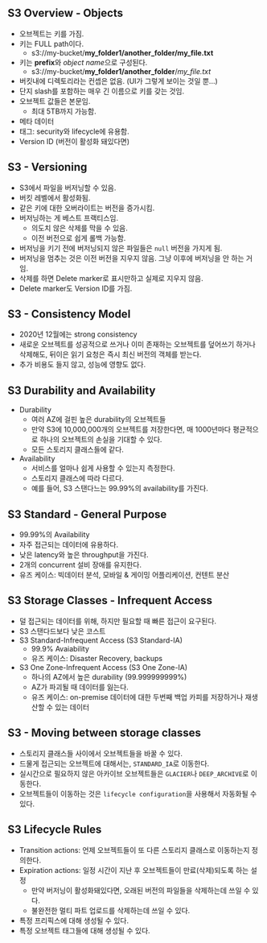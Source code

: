 ## S3 Overview - Objects
- 오브젝트는 키를 가짐.
- 키는 FULL path이다.
  - s3://my-bucket/**my_folder1/another_folder/my_file.txt**
- 키는 **prefix**와 *object name*으로 구성된다.
  - s3://my-bucket/**my_folder1/another_folder**/*my_file.txt*
- 버킷내에 디렉토리라는 컨셉은 없음. (UI가 그렇게 보이는 것일 뿐...)
- 단지 slash를 포함하는 매우 긴 이름으로 키를 갖는 것임.
- 오브젝트 값들은 본문임.
  - 최대 5TB까지 가능함.
- 메타 데이터
- 태그: security와 lifecycle에 유용함.
- Version ID (버전이 활성화 돼있다면)

## S3 - Versioning
- S3에서 파일을 버저닝할 수 있음.
- 버킷 레벨에서 활성화됨.
- 같은 키에 대한 오버라이트는 버전을 증가시킴.
- 버저닝하는 게 베스트 프랙티스임.
  - 의도치 않은 삭제를 막을 수 있음.
  - 이전 버전으로 쉽게 롤백 가능함.
- 버저닝을 키기 전에 버저닝되지 않은 파일들은 `null` 버전을 가지게 됨.
- 버저닝을 멈추는 것은 이전 버전을 지우지 않음. 그냥 이후에 버저닝을 안 하는 거임.
- 삭제를 하면 Delete marker로 표시만하고 실제로 지우지 않음.
- Delete marker도 Version ID를 가짐.

## S3 - Consistency Model
- 2020년 12월에는 strong consistency
- 새로운 오브젝트를 성공적으로 쓰거나 이미 존재하는 오브젝트를 덮어쓰기 하거나 삭제해도, 뒤이은 읽기 요청은 즉시 최신 버전의 객체를 받는다.
- 추가 비용도 들지 않고, 성능에 영향도 없다.

## S3 Durability and Availability
- Durability
  - 여러 AZ에 걸핀 높은 durability의 오브젝트들
  - 만약 S3에 10,000,000개의 오브젝트를 저장한다면, 매 1000년마다 평균적으로 하나의 오브젝트의 손실을 기대할 수 있다.
  - 모든 스토리지 클래스들에 같다.
- Availability
  - 서비스를 얼마나 쉽게 사용할 수 있는지 측정한다.
  - 스토리지 클래스에 따라 다르다.
  - 예를 들어, S3 스탠다느는 99.99%의 availability를 가진다.

## S3 Standard - General Purpose
- 99.99%의 Availability
- 자주 접근되는 데이터에 유용하다.
- 낮은 latency와 높은 throughput을 가진다.
- 2개의 concurrent 설비 장애를 유지한다.
- 유즈 케이스: 빅데이터 분석, 모바일 & 게이밍 어플리케이션, 컨텐트 분산

## S3 Storage Classes - Infrequent Access
- 덜 접근되는 데이터를 위해, 하지만 필요할 때 빠른 접근이 요구된다.
- S3 스탠다드보다 낮은 코스트
- S3 Standard-Infrequent Access (S3 Standard-IA)
  - 99.9% Avaiability
  - 유즈 케이스: Disaster Recovery, backups
- S3 One Zone-Infrequent Access (S3 One Zone-IA)
  - 하나의 AZ에서 높은 durability (99.999999999%)
  - AZ가 파괴될 때 데이터를 잃는다.
  - 유즈 케이스: on-premise 데이터에 대한 두번째 백업 카피를 저장하거나 재생산할 수 있는 데이터

## S3 - Moving between storage classes
- 스토리지 클래스들 사이에서 오브젝트들을 바꿀 수 있다.
- 드물게 접근되는 오브젝트에 대해서는, `STANDARD_IA`로 이동한다.
- 실시간으로 필요하지 않은 아카이브 오브젝트들은 `GLACIER`나 `DEEP_ARCHIVE`로 이동한다.
- 오브젝트들이 이동하는 것은 `lifecycle configuration`을 사용해서 자동화될 수 있다.

## S3 Lifecycle Rules
- Transition actions: 언제 오브젝트들이 또 다른 스토리지 클래스로 이동하는지 정의한다.
- Expiration actions: 일정 시간이 지난 후 오브젝트들이 만료(삭제)되도록 하는 설정
  - 만약 버저닝이 활성화돼있다면, 오래된 버전의 파일들을 삭제하는데 쓰일 수 있다.
  - 불완전한 멀티 파트 업로드를 삭제하는데 쓰일 수 있다.
- 특정 프리픽스에 대해 생성될 수 있다.
- 특정 오브젝트 태그들에 대해 생성될 수 있다.
